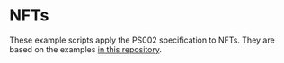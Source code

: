 # NFTs

These example scripts apply the PS002 specification to NFTs. They are based on the examples [in this repository](https://github.com/Permissionless-Software-Foundation/bch-js-examples/tree/master/bch/applications/slp/nft).
